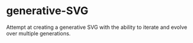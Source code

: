 # generative-SVG
Attempt at creating a generative SVG with the ability to iterate and evolve over multiple generations.
